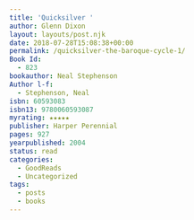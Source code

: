 ```yaml
---
title: 'Quicksilver '
author: Glenn Dixon
layout: layouts/post.njk
date: 2018-07-28T15:08:38+00:00
permalink: /quicksilver-the-baroque-cycle-1/
Book Id:
  - 823
bookauthor: Neal Stephenson
Author l-f:
  - Stephenson, Neal
isbn: 60593083
isbn13: 9780060593087
myrating: ★★★★★
publisher: Harper Perennial
pages: 927
yearpublished: 2004
status: read
categories:
  - GoodReads
  - Uncategorized
tags:
  - posts
  - books
---
```

